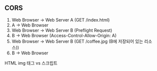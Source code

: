 ## CORS

1. Web Browser -> Web Server A (GET /index.html)
2. A -> Web Browser
3. Web Browser -> Web Server B (Preflight Request)
4. B -> Web Browser (Access-Control-Allow-Origin: A)
5. Web Browser -> Web Server B (GET /coffee.jpg (B에 저장되어 있는 리소스))
6. B -> Web Browser

HTML img 태그 vs 스크립트

